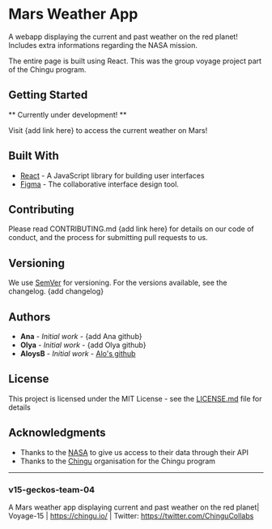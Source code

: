 # Mars Weather App

A webapp displaying the current and past weather on the red planet!
Includes extra informations regarding the NASA mission.

The entire page is built using React.
This was the group voyage project part of the Chingu program.

## Getting Started

** Currently under development! **

Visit {add link here} to access the current weather on Mars!

## Built With

* [React](https://reactjs.org/) - A JavaScript library for building user interfaces
* [Figma](www.figma.com) - The collaborative interface design tool.

## Contributing

Please read CONTRIBUTING.md {add link here} for details on our code of conduct, and the process for submitting pull requests to us.

## Versioning

We use [SemVer](http://semver.org/) for versioning. For the versions available, see the changelog.
{add changelog}

## Authors

* **Ana** - *Initial work* - {add Ana github}
* **Olya** - *Initial work* - {add Olya github}
* **AloysB** - *Initial work* - [Alo's github](https://github.com/Aloysb/)

## License

This project is licensed under the MIT License - see the [LICENSE.md](LICENSE.md) file for details

## Acknowledgments

* Thanks to the [NASA](https://www.nasa.gov/) to give us access to their data through their API
* Thanks to the [Chingu](https://www.chingu.io/) organisation for the Chingu program

---

### v15-geckos-team-04
A Mars weather app displaying current and past weather on the red planet| Voyage-15 | https://chingu.io/ | Twitter: https://twitter.com/ChinguCollabs
